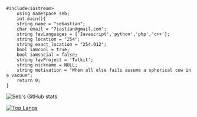 
	#include<iostream>
		using namespace seb;
		int main(){
		string name = "sebastian";
		char email = "7iastian@gmail.com";
		string favLanguages = {'Javascript','python','php','c++'};
		string location = "254";
		string exact_location = "254.012";
		bool iamcool = true;
		bool iamsocial = false;
		string favProject = 'Talkit';
		string nickname = NULL;
		string motivation = "When all else fails assume a spherical cow in a vacuum";
		return 0;
	}


![Seb's GitHub stats](https://github-readme-stats.vercel.app/api?username=astianmuchui&theme=merko)

[![Top Langs](https://github-readme-stats.vercel.app/api/top-langs/?username=astianmuchui&langs_count=10&layout=compact&theme=merko)](https://github.com/anuraghazra/github-readme-stats)
